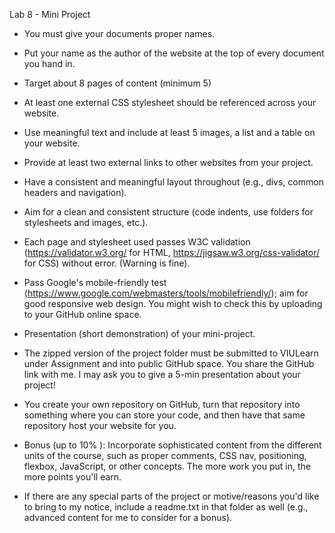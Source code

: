 Lab 8 - Mini Project

- You must give your documents proper names. 
- Put your name as the author of the website at the top of every document you hand in.
- Target about 8 pages of content (minimum 5)
- At least one external CSS stylesheet should be referenced across your website.
- Use meaningful text and include at least 5 images, a list and a table on your website.
- Provide at least two external links to other websites from your project.

- Have a consistent and meaningful layout throughout (e.g., divs, common headers and navigation).
- Aim for a clean and consistent structure (code indents, use folders for stylesheets and images, etc.).

- Each page and stylesheet used passes W3C validation (https://validator.w3.org/ for HTML, https://jigsaw.w3.org/css-validator/ for CSS) without error. (Warning is fine).
- Pass Google's mobile-friendly test (https://www.google.com/webmasters/tools/mobilefriendly/); aim for good responsive web design. You might wish to check this by uploading to your GitHub online space.

- Presentation (short demonstration) of your mini-project.

- The zipped version of the project folder must be submitted to VIULearn under Assignment and into public GitHub space. You share the GitHub link with me. I may ask you to give a 5-min presentation about your project!
- You create your own repository on GitHub, turn that repository into something where you can store your code, and then have that same repository host your website for you.

- Bonus (up to 10% ): Incorporate sophisticated content from the different units of the course, such as proper comments, CSS nav, positioning, flexbox, JavaScript, or other concepts. The more work you put in, the more points you'll earn.
- If there are any special parts of the project or motive/reasons you'd like to bring to my notice, include a readme.txt in that folder as well (e.g., advanced content for me to consider for a bonus). 